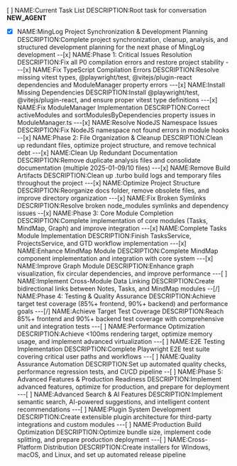 [ ] NAME:Current Task List DESCRIPTION:Root task for conversation __NEW_AGENT__
-[x] NAME:MingLog Project Synchronization & Development Planning DESCRIPTION:Complete project synchronization, cleanup, analysis, and structured development planning for the next phase of MingLog development
--[x] NAME:Phase 1: Critical Issues Resolution DESCRIPTION:Fix all P0 compilation errors and restore project stability
---[x] NAME:Fix TypeScript Compilation Errors DESCRIPTION:Resolve missing vitest types, @playwright/test, @vitejs/plugin-react dependencies and ModuleManager property errors
---[x] NAME:Install Missing Dependencies DESCRIPTION:Install @playwright/test, @vitejs/plugin-react, and ensure proper vitest type definitions
---[x] NAME:Fix ModuleManager Implementation DESCRIPTION:Correct activeModules and sortModulesByDependencies property issues in ModuleManager.ts
---[x] NAME:Resolve NodeJS Namespace Issues DESCRIPTION:Fix NodeJS namespace not found errors in module hooks
--[x] NAME:Phase 2: File Organization & Cleanup DESCRIPTION:Clean up redundant files, optimize project structure, and remove technical debt
---[x] NAME:Clean Up Redundant Documentation DESCRIPTION:Remove duplicate analysis files and consolidate documentation (multiple 2025-01-09/10 files)
---[x] NAME:Remove Build Artifacts DESCRIPTION:Clean up .turbo build logs and temporary files throughout the project
---[x] NAME:Optimize Project Structure DESCRIPTION:Reorganize docs folder, remove obsolete files, and improve directory organization
---[x] NAME:Fix Broken Symlinks DESCRIPTION:Resolve broken node_modules symlinks and dependency issues
--[x] NAME:Phase 3: Core Module Completion DESCRIPTION:Complete implementation of core modules (Tasks, MindMap, Graph) and improve integration
---[x] NAME:Complete Tasks Module Implementation DESCRIPTION:Finish TasksService, ProjectsService, and GTD workflow implementation
---[x] NAME:Enhance MindMap Module DESCRIPTION:Complete MindMap component implementation and integration with core system
---[x] NAME:Improve Graph Module DESCRIPTION:Enhance graph visualization, fix circular dependencies, and improve performance
---[ ] NAME:Implement Cross-Module Data Linking DESCRIPTION:Create bidirectional links between Notes, Tasks, and MindMap modules
--[/] NAME:Phase 4: Testing & Quality Assurance DESCRIPTION:Achieve target test coverage (85%+ frontend, 90%+ backend) and performance goals
---[/] NAME:Achieve Target Test Coverage DESCRIPTION:Reach 85%+ frontend and 90%+ backend test coverage with comprehensive unit and integration tests
---[ ] NAME:Performance Optimization DESCRIPTION:Achieve <100ms rendering target, optimize memory usage, and implement advanced virtualization
---[ ] NAME:E2E Testing Implementation DESCRIPTION:Complete Playwright E2E test suite covering critical user paths and workflows
---[ ] NAME:Quality Assurance Automation DESCRIPTION:Set up automated quality checks, performance regression tests, and CI/CD pipeline
--[ ] NAME:Phase 5: Advanced Features & Production Readiness DESCRIPTION:Implement advanced features, optimize for production, and prepare for deployment
---[ ] NAME:Advanced Search & AI Features DESCRIPTION:Implement semantic search, AI-powered suggestions, and intelligent content recommendations
---[ ] NAME:Plugin System Development DESCRIPTION:Create extensible plugin architecture for third-party integrations and custom modules
---[ ] NAME:Production Build Optimization DESCRIPTION:Optimize bundle size, implement code splitting, and prepare production deployment
---[ ] NAME:Cross-Platform Distribution DESCRIPTION:Create installers for Windows, macOS, and Linux, and set up automated release pipeline